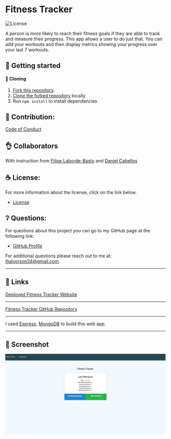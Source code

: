 # Fitness Tracker

![License](https://img.shields.io/badge/license-MIT-blue.svg "License Badge")

A person is more likely to reach their fitness goals if they are able to track and measure their progress. This app allows a user to do just that. You can add your workouts and then display metrics showing your progress over your last 7 workouts.

## 🍔 Getting started

####  🐑 Cloning

1. [Fork this repository](https://help.github.com/en/articles/fork-a-repo).
1. [Clone the forked repository](https://help.github.com/en/articles/cloning-a-repository) locally
1. Run `npm install` to install dependencies

## 🍤 Contribution:

[Code of Conduct](./CODE_OF_CONDUCT.md)

## 👌 Collaborators

With instruction from [Filipe Laborde-Basto](https://github.com/c0dehot) and [Daniel Cabellos](https://github.com/shibeknight)

## ☕ License:

For more information about the license, click on the link below.

- [License](https://choosealicense.com/licenses/mit/)

## ❔ Questions:

For questions about this project you can go to my GitHub page at the following link:

- [GitHub Profile](https://github.com/Halvosaurus34)

For additional questions please reach out to me at: lhalvorson34@gmail.com.

---

## 🎯 Links

[Deployed Fitness Tracker Website](https://salty-eyrie-48528.herokuapp.com/)

---

[Fitness Tracker GitHub Repository](https://github.com/Halvosaurus34/Fitness-Tracker)

---

I used [Express](https://www.npmjs.com/package/express), [MongoDB](https://www.mongodb.com/) to build this web app.

---

## 👀 Screenshot

![Website Screenshot](./screenshot.PNG)

